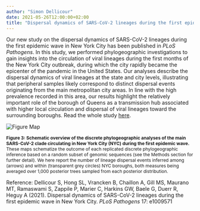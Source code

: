 ```yaml
---
author: "Simon Dellicour"
date: 2021-05-26T12:00:00+02:00
title: "Dispersal dynamics of SARS-CoV-2 lineages during the first epidemic wave in New York City"
---
```

Our new study on the dispersal dynamics of SARS-CoV-2 lineages during the first epidemic wave in New York City has been published in *PLoS Pathogens*. In this study, we performed phylogeographic investigations to gain insights into the circulation of viral lineages during the first months of the New York City outbreak, during which the city rapidly became the epicenter of the pandemic in the United States. Our analyses describe the dispersal dynamics of viral lineages at the state and city levels, illustrating that peripheral samples likely correspond to distinct dispersal events originating from the main metropolitan city areas. In line with the high prevalence recorded in this area, our results highlight the relatively important role of the borough of Queens as a transmission hub associated with higher local circulation and dispersal of viral lineages toward the surrounding boroughs. Read the whole study [here](https://journals.plos.org/plospathogens/article?id=10.1371/journal.ppat.1009571).

![Figure Map](/images/SARS-CoV-2_New_York.png)

<span style="font-size:0.85em;">**Figure 3: Schematic overview of the discrete phylogeographic analyses of the main SARS-CoV-2 clade circulating in New York City (NYC) during the first epidemic wave.** These maps schematize the outcome of each replicated discrete phylogeographic inference based on a random subset of genomic sequences (see the Methods section for further detail). We here report the number of lineage dispersal events inferred among (arrows) and within (transparent grey circles) NYC boroughs, both measures being averaged over 1,000 posterior trees sampled from each posterior distribution.</span>

Reference:
Dellicour S, Hong SL, Vrancken B, Chaillon A, Gill MS, Maurano MT, Ramaswami S, Zappile P, Marier C, Harkins GW, Baele G, Duerr R, Heguy A (2021). Dispersal dynamics of SARS-CoV-2 lineages during the first epidemic wave in New York City. *PLoS Pathogens* 17: e1009571

